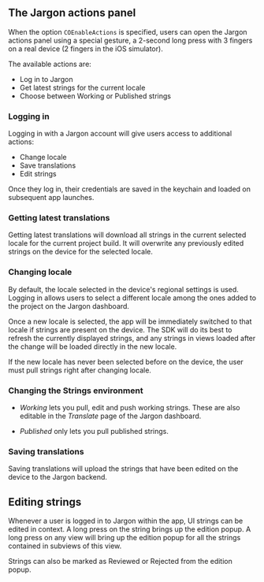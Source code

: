 ## The Jargon actions panel

When the option `COEnableActions` is specified, users can open the Jargon actions panel using a special gesture, a 2-second long press with 3 fingers on a real device (2 fingers in the iOS simulator).


The available actions are:

* Log in to Jargon
* Get latest strings for the current locale
* Choose between Working or Published strings

### Logging in

Logging in with a Jargon account will give users access to additional actions:

* Change locale
* Save translations
* Edit strings


Once they log in, their credentials are saved in the keychain and loaded on subsequent app launches.


### Getting latest translations

Getting latest translations will download all strings in the current selected locale for the current project build. It will overwrite any previously edited strings on the device for the selected locale.


### Changing locale

By default, the locale selected in the device's regional settings is used. Logging in allows users to select a different locale among the ones added to the project on the Jargon dashboard. 


Once a new locale is selected, the app will be immediately switched to that locale if strings are present on the device. The SDK will do its best to refresh the currently displayed strings, and any strings in views loaded after the change will be loaded directly in the new locale.


If the new locale has never been selected before on the device, the user must pull strings right after changing locale.

### Changing the Strings environment

* _Working_ lets you pull, edit and push working strings. These are also editable in the _Translate_ page of the Jargon dashboard. 

* _Published_ only lets you pull published strings.

### Saving translations

Saving translations will upload the strings that have been edited on the device to the Jargon backend. 


## Editing strings

Whenever a user is logged in to Jargon within the app, UI strings can be edited in context. A long press on the string brings up the edition popup. A long press on any view will bring up the edition popup for all the strings contained in subviews of this view.

Strings can also be marked as Reviewed or Rejected from the edition popup.



